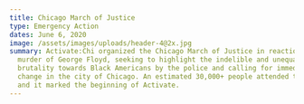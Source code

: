 ```yaml
---
title: Chicago March of Justice
type: Emergency Action
dates: June 6, 2020
image: /assets/images/uploads/header-4@2x.jpg
summary: Activate:Chi organized the Chicago March of Justice in reaction to the
  murder of George Floyd, seeking to highlight the indelible and unequal
  brutality towards Black Americans by the police and calling for immediate
  change in the city of Chicago. An estimated 30,000+ people attended the march,
  and it marked the beginning of Activate.
---
```

